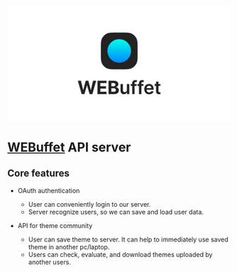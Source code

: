 ![Getting started](./img/webuffet_banner.png)  
  
  
# [WEBuffet](https://github.com/CAU-OSS-2019/webuffet) API server

## Core features

- OAuth authentication
  - User can conveniently login to our server.
  - Server recognize users, so we can save and load user data.  

- API for theme community
  - User can save theme to server. It can help to immediately use saved theme in another pc/laptop.  
  - Users can check, evaluate, and download themes uploaded by another users.
